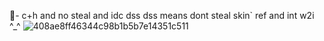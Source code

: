  🍰- c+h and no steal  and idc dss dss means dont steal skin`  ref and int w2i ^_^
 ![408ae8ff46344c98b1b5b7e14351c511](https://github.com/user-attachments/assets/4717bed9-142c-4d45-919d-62029604754a)
